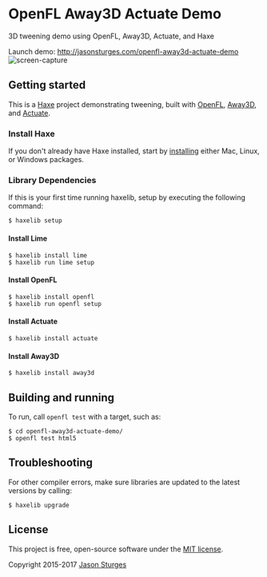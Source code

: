 # OpenFL Away3D Actuate Demo
3D tweening demo using OpenFL, Away3D, Actuate, and Haxe

Launch demo: http://jasonsturges.com/openfl-away3d-actuate-demo
![screen-capture](http://labs.jasonsturges.com/openfl/openfl-away3d-actuate-demo/openfl-away3d-actuate-demo-html5.png)


## Getting started

This is a [Haxe](http://haxe.org/) project demonstrating tweening, built with [OpenFL](http://www.openfl.org/), [Away3D](http://away3d.com/), and [Actuate](https://github.com/openfl/actuate).

### Install Haxe

If you don't already have Haxe installed, start by [installing](http://haxe.org/download/) either Mac, Linux, or Windows packages.

### Library Dependencies

If this is your first time running haxelib, setup by executing the following command:

    $ haxelib setup

#### Install Lime

    $ haxelib install lime
    $ haxelib run lime setup
    
#### Install OpenFL

    $ haxelib install openfl
    $ haxelib run openfl setup
    
#### Install Actuate

    $ haxelib install actuate
    
#### Install Away3D

    $ haxelib install away3d


## Building and running

To run, call `openfl test` with a target, such as:

    $ cd openfl-away3d-actuate-demo/
    $ openfl test html5


## Troubleshooting

For other compiler errors, make sure libraries are updated to the latest versions by calling:

    $ haxelib upgrade


## License

This project is free, open-source software under the [MIT license](LICENSE.md).

Copyright 2015-2017 [Jason Sturges](http://jasonsturges.com)
